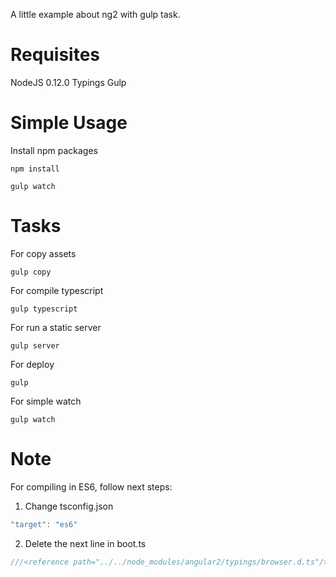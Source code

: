 A little example about ng2 with gulp task.

Requisites
====
NodeJS 0.12.0
Typings
Gulp

Simple Usage
====

Install npm packages
```shell
npm install

gulp watch
```

Tasks
====
For copy assets
```shell
gulp copy
```

For compile typescript
```shell
gulp typescript
```

For run a static server
```shell
gulp server
```

For deploy
```shell
gulp
```

For simple watch
```shell
gulp watch
```

Note
====
For compiling in ES6, follow next steps:

1. Change tsconfig.json
```javascript
"target": "es6"
```
2. Delete the next line in boot.ts
```typescript
///<reference path="../../node_modules/angular2/typings/browser.d.ts"/>
```
